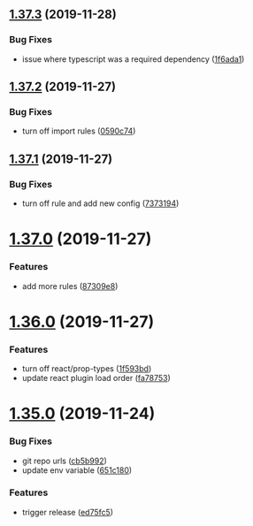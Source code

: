 ## [1.37.3](https://github.com/jorgegonzalez/eslint-config-zoe/compare/v1.37.2...v1.37.3) (2019-11-28)


### Bug Fixes

* issue where typescript was a required dependency ([1f6ada1](https://github.com/jorgegonzalez/eslint-config-zoe/commit/1f6ada131db6f4e6c8f01e434b6e1d3ad38f9fe3))

## [1.37.2](https://github.com/jorgegonzalez/eslint-config-zoe/compare/v1.37.1...v1.37.2) (2019-11-27)


### Bug Fixes

* turn off import rules ([0590c74](https://github.com/jorgegonzalez/eslint-config-zoe/commit/0590c74e8f7ce5e1b9b9e7dec5d4d6801636c8ac))

## [1.37.1](https://github.com/jorgegonzalez/eslint-config-zoe/compare/v1.37.0...v1.37.1) (2019-11-27)


### Bug Fixes

* turn off rule and add new config ([7373194](https://github.com/jorgegonzalez/eslint-config-zoe/commit/7373194193ae342a6cf88e16607a061c49b2bdf3))

# [1.37.0](https://github.com/jorgegonzalez/eslint-config-zoe/compare/v1.36.0...v1.37.0) (2019-11-27)


### Features

* add more rules ([87309e8](https://github.com/jorgegonzalez/eslint-config-zoe/commit/87309e8adcd0b0b491123b57dbc1537d0f1711f9))

# [1.36.0](https://github.com/jorgegonzalez/eslint-config-zoe/compare/v1.35.0...v1.36.0) (2019-11-27)


### Features

* turn off react/prop-types ([1f593bd](https://github.com/jorgegonzalez/eslint-config-zoe/commit/1f593bdcd9ae2a815ca5db25a889e156fe8c0758))
* update react plugin load order ([fa78753](https://github.com/jorgegonzalez/eslint-config-zoe/commit/fa787533fba06da4f79cc83c20b94be7edd63edb))

# [1.35.0](https://github.com/jorgegonzalez/eslint-config-zoe/compare/v1.34.0...v1.35.0) (2019-11-24)


### Bug Fixes

* git repo urls ([cb5b992](https://github.com/jorgegonzalez/eslint-config-zoe/commit/cb5b9929f6137d4aa2c794db96a5ba175abc4438))
* update env variable ([651c180](https://github.com/jorgegonzalez/eslint-config-zoe/commit/651c18000c1d950e0cf51bdddb30aaf47cd441d3))


### Features

* trigger release ([ed75fc5](https://github.com/jorgegonzalez/eslint-config-zoe/commit/ed75fc5059ef4f9cfabbf23d5392272772839689))
